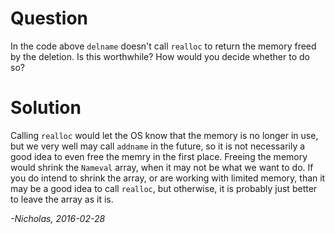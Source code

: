 # Question

In the code above `delname` doesn't call `realloc` to return the memory freed
by the deletion. Is this worthwhile? How would you decide whether to do so?

# Solution

Calling `realloc` would let the OS know that the memory is no longer in use,
but we very well may call `addname` in the future, so it is not necessarily
a good idea to even free the memry in the first place. Freeing the memory would
shrink the `Nameval` array, when it may not be what we want to do. If you do
intend to shrink the array, or are working with limited memory, than it may be
a good idea to call `realloc`, but otherwise, it is probably just better to
leave the array as it is.

_-Nicholas, 2016-02-28_

